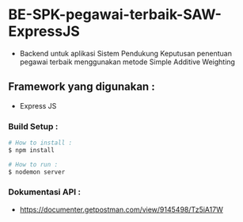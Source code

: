 # BE-SPK-pegawai-terbaik-SAW-ExpressJS
* Backend untuk aplikasi Sistem Pendukung Keputusan penentuan pegawai terbaik menggunakan metode Simple Additive Weighting

## Framework yang digunakan :
* Express JS

### Build Setup :
```bash
# How to install :
$ npm install

# How to run :
$ nodemon server
```

### Dokumentasi API :
* https://documenter.getpostman.com/view/9145498/Tz5iA17W
